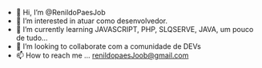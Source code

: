 - 👋 Hi, I’m @RenildoPaesJob
- 👀 I’m interested in atuar como desenvolvedor.
- 🌱 I’m currently learning JAVASCRIPT, PHP, SLQSERVE, JAVA,  um pouco de  tudo...
- 💞️ I’m looking to collaborate com a comunidade de DEVs
- 📫 How to reach me ... renildopaesJoob@gmail.com 

<!---
RenildoPaesJob/RenildoPaesJob is a ✨ special ✨ repository because its `README.md` (this file) appears on your GitHub profile.
You can click the Preview link to take a look at your changes.
--->
